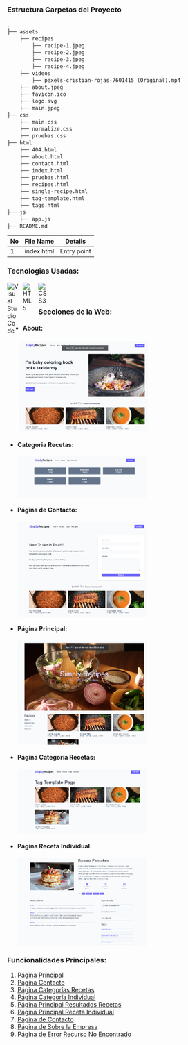 ###  Estructura Carpetas del Proyecto

```
.
├── assets
    ├── recipes
        ├── recipe-1.jpeg
        ├── recipe-2.jpeg
        ├── recipe-3.jpeg
        ├── recipe-4.jpeg
    ├── videos
        ├── pexels-cristian-rojas-7601415 (Original).mp4
    ├── about.jpeg
    ├── favicon.ico
    ├── logo.svg
    ├── main.jpeg
├── css
    ├── main.css
    ├── normalize.css
    ├── pruebas.css
├── html
    ├── 404.html
    ├── about.html
    ├── contact.html
    ├── index.html
    ├── pruebas.html
    ├── recipes.html
    ├── single-recipe.html
    ├── tag-template.html
    ├── tags.html
├── js
    ├── app.js
├── README.md

```

| No | File Name | Details 
|----|------------|-------|
| 1  | index.html | Entry point

### Tecnologias Usadas:

<img align="left" alt="Visual Studio Code" width="26px" src="https://cdn.jsdelivr.net/gh/devicons/devicon/icons/vscode/vscode-original.svg" style="padding-right:10px;" />
<img align="left" alt="HTML5" width="26px" src="https://cdn.jsdelivr.net/gh/devicons/devicon/icons/html5/html5-original.svg" style="padding-right:10px;" />
<img align="left" alt="CSS3" width="26px" src="https://cdn.jsdelivr.net/gh/devicons/devicon/icons/css3/css3-original.svg" style="padding-right:10px;" />

<br />
<br />

### Secciones de la Web:

- #### About:
  <img align="center" alt="about page" width="300px" style="border:solid 2px white" src="./capturas_secciones_pagina/about.png" style="padding-right:10px" />  
- #### Categoria Recetas:
  <img align="center" alt="categoria recetas" width="300px" src="./capturas_secciones_pagina/categorias_recetas.png" style="padding-right:10px" />  
- #### Página de Contacto:
  <img align="center" alt="contact page" width="300px" src="./capturas_secciones_pagina/contact.png" style="padding-right:10px" />  
- #### Página Principal:
  <img align="center" alt="home page" width="300px" src="./capturas_secciones_pagina//home.png" style="padding-right:10px" />    
- #### Página Categoría Recetas:
  <img align="center" alt="about page" width="300px" src="./capturas_secciones_pagina/pagina_categoria_recetas.png" style="padding-right:10px" />    
- #### Página Receta Individual:
  <img align="center" alt="about page" width="300px" src="./capturas_secciones_pagina/pagina_receta_individual.png" style="padding-right:10px" />    
  
  
### Funcionalidades Principales:
1. [Página Principal](http://127.0.0.1:5500/html-css-proyecto-responsive-clase/html/404.html)
2. [Página Contacto](http://127.0.0.1:5500/html-css-proyecto-responsive-clase/html/contact.html)
3. [Página Categorías Recetas](http://127.0.0.1:5500/html-css-proyecto-responsive-clase/html/tags.html)
4. [Página Categoría Individual](http://127.0.0.1:5500/html-css-proyecto-responsive-clase/html/tag-template.html)
5. [Página Principal Resultados Recetas](http://127.0.0.1:5500/html-css-proyecto-responsive-clase/html/recipes.html)
6. [Página Principal Receta Individual](http://127.0.0.1:5500/html-css-proyecto-responsive-clase/html/single-recipe.html)
7. [Página de Contacto](http://127.0.0.1:5500/html-css-proyecto-responsive-clase/html/contact.html)
7. [Página de Sobre la Empresa](http://127.0.0.1:5500/html-css-proyecto-responsive-clase/html/about.html)
7. [Página de Error Recurso No Encontrado](http://127.0.0.1:5500/html-css-proyecto-responsive-clase/html/404.html)

